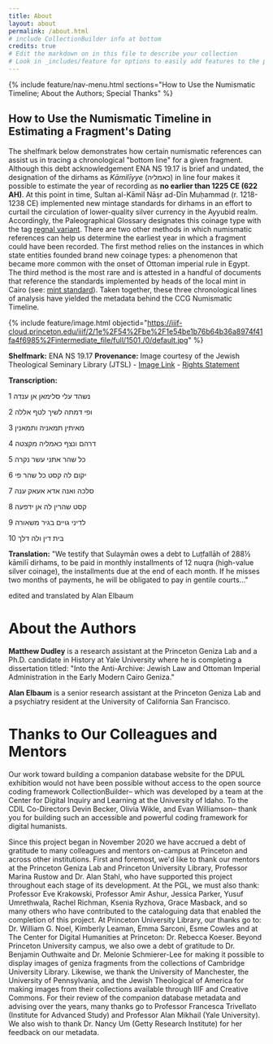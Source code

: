 ```yaml
---
title: About
layout: about
permalink: /about.html
# include CollectionBuilder info at bottom
credits: true
# Edit the markdown on in this file to describe your collection
# Look in _includes/feature for options to easily add features to the page
---
```


{% include feature/nav-menu.html sections="How to Use the Numismatic Timeline; About the Authors; Special Thanks" %}

## How to Use the Numismatic Timeline in Estimating a Fragment's Dating

The shelfmark below demonstrates how certain numismatic references can assist us in tracing a chronological "bottom line" for a given fragment. Although this debt acknowledgement ENA NS 19.17 is brief and undated, the designation of the dirhams as *Kāmilīyye* (כאמליה) in line four makes it possible to estimate the year of recording as **no earlier than 1225 CE (622 AH)**. At this point in time, Sultan al-Kāmil Nāṣr ad-Dīn Muḥammad (r. 1218-1238 CE) implemented new mintage standards for dirhams in an effort to curtail the circulation of lower-quality silver currency in the Ayyubid realm. Accordingly, the Paleographical Glossary designates this coinage type with the tag [regnal variant](https://geniza.github.io/paleographicalglossary/browse.html#regnal%20variant). There are two other methods in which numismatic references can help us determine the earliest year in which a fragment could have been recorded. The first method relies on the instances in which state entities founded brand new coinage types: a phenomenon that became more common with the onset of Ottoman imperial rule in Egypt. The third method is the most rare and is attested in a handful of documents that reference the standards implemented by heads of the local mint in Cairo 
(see: [mint standard](https://geniza.github.io/paleographicalglossary/browse.html#mint%20standard)). Taken together, these three chronological lines of analysis have yielded the metadata behind the CCG Numismatic Timeline. 

{% include feature/image.html objectid="https://iiif-cloud.princeton.edu/iiif/2/1e%2F54%2Fbe%2F1e54be1b76b64b36a8974f41fa4f6985%2Fintermediate_file/full/1501,/0/default.jpg" %}

**Shelfmark:** ENA NS 19.17 **Provenance:** Image courtesy of the Jewish Theological Seminary Library (JTSL) - [Image Link](https://dpul.princeton.edu/cairo_geniza/catalog/dcwd3766241) - [Rights Statement](https://creativecommons.org/publicdomain/zero/1.0/)

**Transcription:**

1 נשהד עלי סלימאן אן ענדה

2 ופי דמתה לשיך לטף אללה

3 מאיתין תמאניה ותמאנין

4 דרהם ונצף כאמליה מקצטה

5 כל שהר אתני עשר נקרה

6 יקום לה קסט כל שהר פי

7 סלכה ואנה אדא אעאק ענה

8 קסט שהרין לה אן ידפעה

9 לדיני גויים בגיר משאורה

10 בית דין ולה דלך 

**Translation:** "We testify that Sulaymān owes a debt to Luṭfallāh of 288½ kāmilī dirhams, to be paid in monthly installments of 12 nuqra (high-value silver coinage), the installments due at the end of each month. If he misses two months of payments, he will be obligated to pay in gentile courts..."

edited and translated by Alan Elbaum

# About the Authors
**Matthew Dudley** is a research assistant at the Princeton Geniza Lab and a Ph.D. candidate in History at Yale University where he is completing a dissertation titled: "Into the Anti-Archive: Jewish Law and Ottoman Imperial Administration in the Early Modern Cairo Geniza."

**Alan Elbaum** is a senior research assistant at the Princeton Geniza Lab and a psychiatry resident at the University of California San Francisco.

# Thanks to Our Colleagues and Mentors
Our work toward building a companion database website for the DPUL exhibition would not have been possible without access to the open source coding framework CollectionBuilder– which was developed by a team at the Center for Digital Inquiry and Learning at the University of Idaho. To the CDIL Co-Directors Devin Becker, Olivia Wikle, and Evan Williamson– thank you for building such an accessible and powerful coding framework for digital humanists.

Since this project began in November 2020 we have accrued a debt of gratitude to many colleagues and mentors on-campus at Princeton and across other institutions. First and foremost, we'd like to thank our mentors at the Princeton Geniza Lab and Princeton University Library, Professor Marina Rustow and Dr. Alan Stahl, who have supported this project throughout each stage of its development. At the PGL, we must also thank: Professor Eve Krakowski, Professor Amir Ashur, Jessica Parker, Yusuf Umrethwala, Rachel Richman, Ksenia Ryzhova, Grace Masback, and so many others who have contributed to the cataloguing data that enabled the completion of this project. At Princeton University Library, our thanks go to: Dr. William G. Noel, Kimberly Leaman, Emma Sarconi, Esme Cowles and at The Center for Digital Humanities at Princeton: Dr. Rebecca Koeser. Beyond Princeton University campus, we also owe a debt of gratitude to Dr. Benjamin Outhwaite and Dr. Melonie Schmierer-Lee for making it possible to display images of geniza fragments from the collections of Cambridge University Library. Likewise, we thank the University of Manchester, the University of Pennsylvania, and the Jewish Theological of America for making images from their collections available through IIIF and Creative Commons. For their review of the companion database metadata and advising over the years, many thanks go to Professor Francesca Trivellato (Institute for Advanced Study) and Professor Alan Mikhail (Yale University). We also wish to thank Dr. Nancy Um (Getty Research Institute) for her feedback on our metadata.

